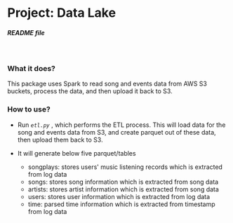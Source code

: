 # Project: Data Lake
##### _README file_
&nbsp;
### What it does?
This package uses Spark to read song and events data from AWS S3 buckets, process the data, and then upload it back to S3.


### How to use?

- Run _`etl.py`_ , which performs the ETL process. This will load data for the song and events data from S3, and create parquet out of these data, then upload them back to S3.
- It will generate below five parquet/tables 

  - songplays: stores users' music listening records which is extracted from log data
  - songs: stores song information which is extracted from song data
  - artists: stores artist information which is extracted from song data
  - users: stores user information which is extracted from log data
  - time: parsed time information which is extracted from timestamp from log data
